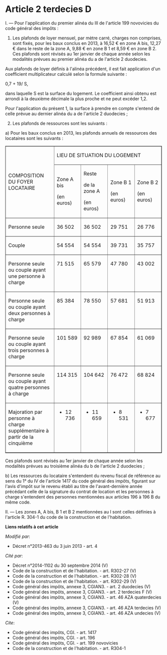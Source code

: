 # Article 2 terdecies D

I. ― Pour l'application du premier alinéa du III de l'article 199 novovicies du code général des impôts : 

1. Les plafonds de loyer mensuel, par mètre carré, charges non comprises, sont fixés, pour les baux conclus en 2013, à 16,52
€ en zone A bis, 12,27 € dans le reste de la zone A, 9,88 € en zone B 1 et 8,59 € en zone B 2. Ces plafonds sont révisés au
1er janvier de chaque année selon les modalités prévues au premier alinéa du a de l'article 2 duodecies. 

Aux plafonds de loyer définis à l'alinéa précédent, il est fait application d'un coefficient multiplicateur calculé selon la
formule suivante : 

0,7 + 19/ S, 

dans laquelle S est la surface du logement. Le coefficient ainsi obtenu est arrondi à la deuxième décimale la plus proche et
ne peut excéder 1,2. 

Pour l'application du présent 1, la surface à prendre en compte s'entend de celle prévue au dernier alinéa du a de l'article
2 duodecies ; 

2. Les plafonds de ressources sont les suivants : 

a) Pour les baux conclus en 2013, les plafonds annuels de ressources des locataires sont les suivants : 

<table align="center" cellspacing="0" width="680" border="1" cellpadding="0">
    <tbody>
      <tr>
        <td width="227" rowspan="2">

COMPOSITION DU FOYER LOCATAIRE 

</td>
        <td colspan="4" width="454">

LIEU DE SITUATION DU LOGEMENT 

</td>
      </tr>
      <tr>
        <td width="113">

Zone A bis 

(en euros) 

</td>
        <td width="113">

Reste 

de la zone A 

(en euros) 

</td>
        <td width="113">

Zone B 1 

(en euros) 

</td>
        <td width="113">

Zone B 2 

(en euros) 

</td>
      </tr>
      <tr>
        <td width="227" valign="top">

Personne seule 

</td>
        <td width="113" valign="top">

36 502 

</td>
        <td valign="top" width="113">

36 502 

</td>
        <td width="113" valign="top">

29 751 

</td>
        <td valign="top" width="113">

26 776 

</td>
      </tr>
      <tr>
        <td valign="top" width="227">

Couple 

</td>
        <td valign="top" width="113">

54 554 

</td>
        <td width="113" valign="top">

54 554 

</td>
        <td valign="top" width="113">

39 731 

</td>
        <td width="113" valign="top">

35 757 

</td>
      </tr>
      <tr>
        <td width="227" valign="top">

Personne seule ou couple ayant une personne à charge 

</td>
        <td width="113" valign="top">

71 515 

</td>
        <td width="113" valign="top">

65 579 

</td>
        <td valign="top" width="113">

47 780 

</td>
        <td width="113" valign="top">

43 002 

</td>
      </tr>
      <tr>
        <td valign="top" width="227">

Personne seule ou couple ayant deux personnes à charge 

</td>
        <td width="113" valign="top">

85 384 

</td>
        <td valign="top" width="113">

78 550 

</td>
        <td valign="top" width="113">

57 681 

</td>
        <td valign="top" width="113">

51 913 

</td>
      </tr>
      <tr>
        <td width="227" valign="top">

Personne seule ou couple ayant trois personnes à charge 

</td>
        <td valign="top" width="113">

101 589 

</td>
        <td valign="top" width="113">

92 989 

</td>
        <td width="113" valign="top">

67 854 

</td>
        <td valign="top" width="113">

61 069 

</td>
      </tr>
      <tr>
        <td width="227" valign="top">

Personne seule ou couple ayant quatre personnes à charge 

</td>
        <td valign="top" width="113">

114 315 

</td>
        <td valign="top" width="113">

104 642 

</td>
        <td width="113" valign="top">

76 472 

</td>
        <td valign="top" width="113">

68 824 

</td>
      </tr>
      <tr>
        <td width="227" valign="top">

Majoration par personne à charge supplémentaire à partir de la cinquième 

</td>
        <td valign="top" width="113">

+ 12 736 

</td>
        <td valign="top" width="113">

+ 11 659 

</td>
        <td valign="top" width="113">

+ 8 531 

</td>
        <td valign="top" width="113">

+ 7 677 

</td>
      </tr>
    </tbody>
  </table>

Ces plafonds sont révisés au 1er janvier de chaque année selon les modalités prévues au troisième alinéa du b de l'article 2
duodecies ; 

b) Les ressources du locataire s'entendent du revenu fiscal de référence au sens du 1° du IV de l'article 1417 du code
général des impôts, figurant sur l'avis d'impôt sur le revenu établi au titre de l'avant-dernière année précédant celle de la
signature du contrat de location et les personnes à charge s'entendent des personnes mentionnées aux articles 196 à 196 B du
même code. 

II. ― Les zones A, A bis, B 1 et B 2 mentionnées au I sont celles définies à l'article R. 304-1 du code de la construction et
de l'habitation.

**Liens relatifs à cet article**

_Modifié par_:

  - Décret n°2013-463 du 3 juin 2013 - art. 4

_Cité par_:

  - Décret n°2014-1102 du 30 septembre 2014 (V)
  - Code de la construction et de l'habitation. - art. R302-27 (V)
  - Code de la construction et de l'habitation. - art. R302-28 (V)
  - Code de la construction et de l'habitation. - art. R302-29 (V)
  - Code général des impôts, annexe 3, CGIAN3. - art. 2 duodecies (V)
  - Code général des impôts, annexe 3, CGIAN3. - art. 2 terdecies F (V)
  - Code général des impôts, annexe 3, CGIAN3. - art. 46 AZA quaterdecies (V)
  - Code général des impôts, annexe 3, CGIAN3. - art. 46 AZA terdecies (V)
  - Code général des impôts, annexe 3, CGIAN3. - art. 46 AZA undecies (V)

_Cite_:

  - Code général des impôts, CGI. - art. 1417
  - Code général des impôts, CGI. - art. 196
  - Code général des impôts, CGI. - art. 199 novovicies
  - Code de la construction et de l'habitation. - art. R304-1
